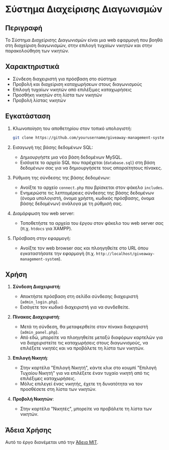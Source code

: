# Σύστημα Διαχείρισης Διαγωνισμών

## Περιγραφή
Το Σύστημα Διαχείρισης Διαγωνισμών είναι μια web εφαρμογή που βοηθά στη διαχείριση διαγωνισμών, στην επιλογή τυχαίων νικητών και στην παρακολούθηση των νικητών.

## Χαρακτηριστικά
- Σύνδεση διαχειριστή για πρόσβαση στο σύστημα
- Προβολή και διαχείριση καταχωρήσεων στους διαγωνισμούς
- Επιλογή τυχαίων νικητών από επιλέξιμες καταχωρήσεις
- Προσθήκη νικητών στη λίστα των νικητών
- Προβολή λίστας νικητών

## Εγκατάσταση
1. Κλωνοποίηση του αποθετηρίου στον τοπικό υπολογιστή:
    ```bash
    git clone https://github.com/yourusername/giveaway-management-system.git
    ```

2. Εισαγωγή της βάσης δεδομένων SQL:
    - Δημιουργήστε μια νέα βάση δεδομένων MySQL.
    - Εισάγετε το αρχείο SQL που παρέχεται (`database.sql`) στη βάση δεδομένων σας για να δημιουργήσετε τους απαραίτητους πίνακες.

3. Ρύθμιση της σύνδεσης της βάσης δεδομένων:
    - Ανοίξτε το αρχείο `connect.php` που βρίσκεται στον φάκελο `includes`.
    - Ενημερώστε τις λεπτομέρειες σύνδεσης της βάσης δεδομένων (όνομα υπολογιστή, όνομα χρήστη, κωδικός πρόσβασης, όνομα βάσης δεδομένων) ανάλογα με τη ρύθμισή σας.

4. Διαμόρφωση του web server:
    - Τοποθετήστε τα αρχεία του έργου στον φάκελο του web server σας (π.χ. `htdocs` για XAMPP).

5. Πρόσβαση στην εφαρμογή:
    - Ανοίξτε τον web browser σας και πλοηγηθείτε στο URL όπου εγκαταστήσατε την εφαρμογή (π.χ. `http://localhost/giveaway-management-system`).

## Χρήση
1. **Σύνδεση Διαχειριστή**:
    - Αποκτήστε πρόσβαση στη σελίδα σύνδεσης διαχειριστή (`admin_login.php`).
    - Εισάγετε τον κωδικό διαχειριστή για να συνδεθείτε.

2. **Πίνακας Διαχειριστή**:
    - Μετά τη σύνδεση, θα μεταφερθείτε στον πίνακα διαχειριστή (`admin_panel.php`).
    - Από εδώ, μπορείτε να πλοηγηθείτε μεταξύ διαφόρων καρτελών για να διαχειριστείτε τις καταχωρήσεις στους διαγωνισμούς, να επιλέξετε νικητές και να προβάλετε τη λίστα των νικητών.

3. **Επιλογή Νικητή**:
    - Στην καρτέλα "Επιλογή Νικητή", κάντε κλικ στο κουμπί "Επιλογή Τυχαίου Νικητή" για να επιλέξετε έναν τυχαίο νικητή από τις επιλέξιμες καταχωρήσεις.
    - Μόλις επιλεγεί ένας νικητής, έχετε τη δυνατότητα να τον προσθέσετε στη λίστα των νικητών.

4. **Προβολή Νικητών**:
    - Στην καρτέλα "Νικητές", μπορείτε να προβάλετε τη λίστα των νικητών.

## Άδεια Χρήσης
Αυτό το έργο διανέμεται υπό την [Άδεια MIT](LICENSE).
